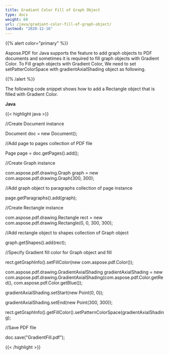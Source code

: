 ```yaml
---
title: Gradiant Color Fill of Graph Object
type: docs
weight: 60
url: /java/gradiant-color-fill-of-graph-object/
lastmod: "2020-12-16"
---
```


{{% alert color="primary" %}} 

Aspose.PDF for Java supports the feature to add graph objects to PDF documents and sometimes it is required to fill graph objects with Gradient Color. To Fill graph objects with Gradient Color, We need to set setPatterColorSpace with gradientAxialShading object as following.

{{% /alert %}} 

The following code snippet shows how to add a Rectangle object that is filled with Gradient Color.

**Java**

{{< highlight java >}}

 //Create Document instance

Document doc = new Document();

//Add page to pages collection of PDF file

Page page = doc.getPages().add();

//Create Graph instance

com.aspose.pdf.drawing.Graph graph = new com.aspose.pdf.drawing.Graph(300, 300);

//Add graph object to paragraphs collection of page instance

page.getParagraphs().add(graph);

//Create Rectangle instance

com.aspose.pdf.drawing.Rectangle rect = new com.aspose.pdf.drawing.Rectangle(0, 0, 300, 300);

//Add rectangle object to shapes collection of Graph object

graph.getShapes().add(rect);

//Specify Gradient fill color for Graph object and fill

rect.getGraphInfo().setFillColor(new com.aspose.pdf.Color());

com.aspose.pdf.drawing.GradientAxialShading gradientAxialShading = new com.aspose.pdf.drawing.GradientAxialShading(com.aspose.pdf.Color.getRed(), com.aspose.pdf.Color.getBlue());

gradientAxialShading.setStart(new Point(0, 0));

gradientAxialShading.setEnd(new Point(300, 300));

rect.getGraphInfo().getFillColor().setPatternColorSpace(gradientAxialShading);

//Save PDF file

doc.save("GradientFill.pdf");

{{< /highlight >}}
